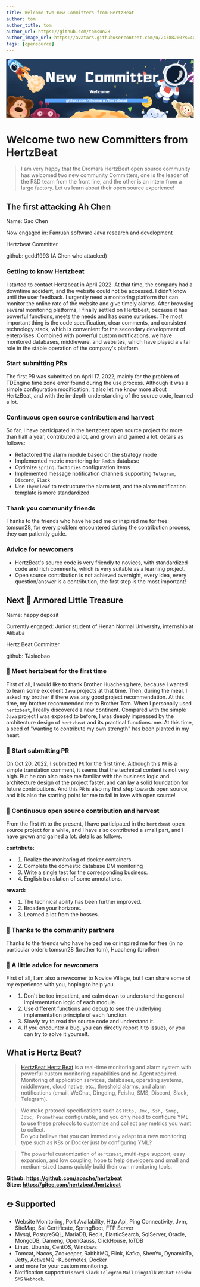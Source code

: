 ```yaml
---
title: Welcome two new Committers from HertzBeat   
author: tom  
author_title: tom   
author_url: https://github.com/tomsun28  
author_image_url: https://avatars.githubusercontent.com/u/24788200?s=400&v=4  
tags: [opensource]
---
```


![hertzBeat](/img/blog/new-committer.png)

# Welcome two new Committers from HertzBeat

> I am very happy that the Dromara HertzBeat open source community has welcomed two new community Committers, one is the leader of the R&D team from the front line, and the other is an intern from a large factory. Let us learn about their open source experience!

## The first attacking Ah Chen

Name: Gao Chen

Now engaged in: Fanruan software Java research and development

Hertzbeat Committer

github: gcdd1993 (A Chen who attacked)

### Getting to know Hertzbeat

I started to contact Hertzbeat in April 2022. At that time, the company had a downtime accident, and the website could not be accessed.
I didn’t know until the user feedback. I urgently need a monitoring platform that can monitor the online rate of the website and give timely alarms.
After browsing several monitoring platforms, I finally settled on Hertzbeat, because it has powerful functions, meets the needs and has some surprises.
The most important thing is the code specification, clear comments, and consistent technology stack, which is convenient for the secondary development of enterprises.
Combined with powerful custom notifications, we have monitored databases, middleware, and websites, which have played a vital role in the stable operation of the company's platform.

### Start submitting PRs

The first PR was submitted on April 17, 2022, mainly for the problem of TDEngine time zone error found during the use process. Although it was a simple configuration modification, it also let me know more about HertzBeat, and with the in-depth understanding of the source code, learned a lot.

### Continuous open source contribution and harvest

So far, I have participated in the hertzbeat open source project for more than half a year, contributed a lot, and grown and gained a lot. details as follows:

* Refactored the alarm module based on the strategy mode   
* Implemented metric monitoring for `Redis` database   
* Optimize `spring.factories` configuration items   
* Implemented message notification channels supporting `Telegram`, `Discord`, `Slack`   
* Use `Thymeleaf` to restructure the alarm text, and the alarm notification template is more standardized   

### Thank you community friends

Thanks to the friends who have helped me or inspired me for free: tomsun28, for every problem encountered during the contribution process, they can patiently guide.

### Advice for newcomers

* HertzBeat's source code is very friendly to novices, with standardized code and rich comments, which is very suitable as a learning project.   
* Open source contribution is not achieved overnight, every idea, every question/answer is a contribution, the first step is the most important!   

## Next 🌻 Armored Little Treasure

Name: happy deposit

Currently engaged: Junior student of Henan Normal University, internship at Alibaba

Hertz Beat Committer

github: TJxiaobao

### 🌻 Meet hertzbeat for the first time

First of all, I would like to thank Brother Huacheng here, because I wanted to learn some excellent `Java` projects at that time. Then, during the meal, I asked my brother if there was any good project recommendation. At this time, my brother recommended me to Brother Tom. When I personally used `hertzbeat`, I really discovered a new continent. Compared with the simple `Java` project I was exposed to before, I was deeply impressed by the architecture design of `hertzbeat` and its practical functions. me. At this time, a seed of "wanting to contribute my own strength" has been planted in my heart.



### 🌻 Start submitting PR

On Oct 20, 2022, I submitted `PR` for the first time. Although this `PR` is a simple translation comment, it seems that the technical content is not very high.
But he can also make me familiar with the business logic and architecture design of the project faster, and can lay a solid foundation for future contributions. 
And this `PR` is also my first step towards open source, and it is also the starting point for me to fall in love with open source!


### 🌻 Continuous open source contribution and harvest

From the first `PR` to the present, I have participated in the `hertzbeat` open source project for a while, and I have also contributed a small part, and I have grown and gained a lot. details as follows.

**contribute:**

- 1. Realize the monitoring of docker containers.   
- 2. Complete the domestic database DM monitoring   
- 3. Write a single test for the corresponding business.   
- 4. English translation of some annotations.   

**reward:**

- 1. The technical ability has been further improved.
- 2. Broaden your horizons.
- 3. Learned a lot from the bosses.


### 🌻 Thanks to the community partners

Thanks to the friends who have helped me or inspired me for free (in no particular order): tomsun28 (brother tom), Huacheng (brother)


### 🌻 A little advice for newcomers

First of all, I am also a newcomer to Novice Village, but I can share some of my experience with you, hoping to help you.

- 1. Don't be too impatient, and calm down to understand the general implementation logic of each module.   
- 2. Use different functions and debug to see the underlying implementation principle of each function.   
- 3. Slowly try to read the source code and understand it.   
- 4. If you encounter a bug, you can directly report it to issues, or you can try to solve it yourself.   


## What is Hertz Beat?

> [HertzBeat Hertz Beat](https://github.com/apache/hertzbeat) is a real-time monitoring and alarm system with powerful custom monitoring capabilities and no Agent required. Monitoring of application services, databases, operating systems, middleware, cloud native, etc., threshold alarms, and alarm notifications (email, WeChat, Dingding, Feishu, SMS, Discord, Slack, Telegram).

> We make protocol specifications such as `Http, Jmx, Ssh, Snmp, Jdbc, Prometheus` configurable, and you only need to configure YML to use these protocols to customize and collect any metrics you want to collect.  
> Do you believe that you can immediately adapt to a new monitoring type such as K8s or Docker just by configuring YML?

> The powerful customization of `HertzBeat`, multi-type support, easy expansion, and low coupling, hope to help developers and small and medium-sized teams quickly build their own monitoring tools.

**Github: https://github.com/apache/hertzbeat**    
**Gitee: https://gitee.com/hertzbeat/hertzbeat**   

## ⛄ Supported

- Website Monitoring, Port Availability, Http Api, Ping Connectivity, Jvm, SiteMap, Ssl Certificate, SpringBoot, FTP Server
- Mysql, PostgreSQL, MariaDB, Redis, ElasticSearch, SqlServer, Oracle, MongoDB, Dameng, OpenGauss, ClickHouse, IoTDB
- Linux, Ubuntu, CentOS, Windows
- Tomcat, Nacos, Zookeeper, RabbitMQ, Flink, Kafka, ShenYu, DynamicTp, Jetty, ActiveMQ
  -Kubernetes, Docker
- and more for your custom monitoring.
- Notification support `Discord` `Slack` `Telegram` `Mail` `DingTalk` `WeChat` `Feishu` `SMS` `Webhook`.

